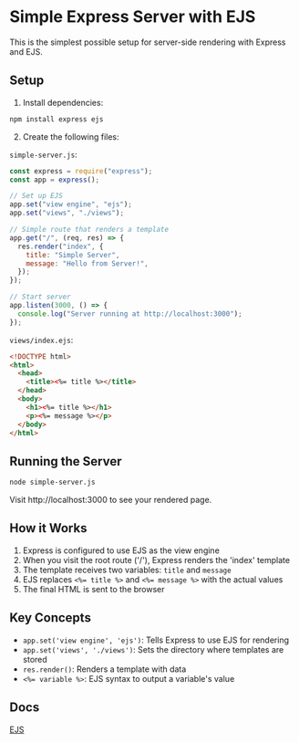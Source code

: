 # Simple Express Server with EJS

This is the simplest possible setup for server-side rendering with Express and EJS.

## Setup

1. Install dependencies:

```bash
npm install express ejs
```

2. Create the following files:

`simple-server.js`:

```javascript
const express = require("express");
const app = express();

// Set up EJS
app.set("view engine", "ejs");
app.set("views", "./views");

// Simple route that renders a template
app.get("/", (req, res) => {
  res.render("index", {
    title: "Simple Server",
    message: "Hello from Server!",
  });
});

// Start server
app.listen(3000, () => {
  console.log("Server running at http://localhost:3000");
});
```

`views/index.ejs`:

```html
<!DOCTYPE html>
<html>
  <head>
    <title><%= title %></title>
  </head>
  <body>
    <h1><%= title %></h1>
    <p><%= message %></p>
  </body>
</html>
```

## Running the Server

```bash
node simple-server.js
```

Visit http://localhost:3000 to see your rendered page.

## How it Works

1. Express is configured to use EJS as the view engine
2. When you visit the root route ('/'), Express renders the 'index' template
3. The template receives two variables: `title` and `message`
4. EJS replaces `<%= title %>` and `<%= message %>` with the actual values
5. The final HTML is sent to the browser

## Key Concepts

- `app.set('view engine', 'ejs')`: Tells Express to use EJS for rendering
- `app.set('views', './views')`: Sets the directory where templates are stored
- `res.render()`: Renders a template with data
- `<%= variable %>`: EJS syntax to output a variable's value

## Docs

[EJS](https://ejs.co/#install)
